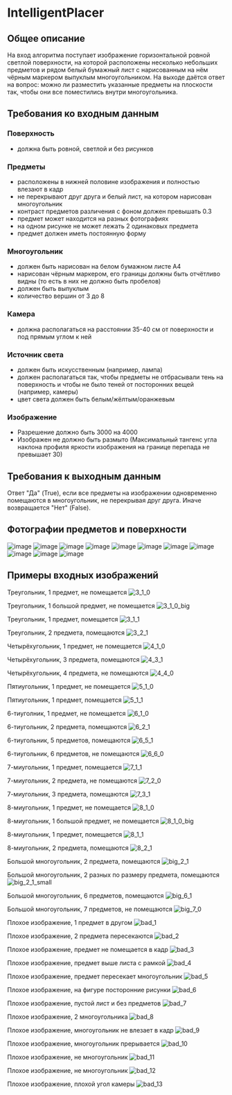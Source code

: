 # IntelligentPlacer

## Общее описание
На вход алгоритма поступает изображение горизонтальной ровной светлой поверхности, на которой расположены несколько небольших предметов и рядом белый бумажный лист с нарисованным на нём чёрным маркером выпуклым многоугольником. На выходе даётся ответ на вопрос: можно ли разместить указанные предметы на плоскости так, чтобы они все поместились внутри многоугольника.

## Требования ко входным данным
### Поверхность
- должна быть ровной, светлой и без рисунков
### Предметы
- расположены в нижней половине изображения и полностью влезают в кадр
- не перекрывают друг друга и белый лист, на котором нарисован многоугольник
- контраст предметов различения с фоном должен превышать 0.3
- предмет может находится на разных фотографиях
- на одном рисунке не может лежать 2 одинаковых предмета
- предмет должен иметь постоянную форму
### Многоугольник
- должен быть нарисован на белом бумажном листе А4
- нарисован чёрным маркером, его границы должны быть отчётливо видны (то есть в них не должно быть пробелов)
- должен быть выпуклым
- количество вершин от 3 до 8
### Камера
- должна располагаться на расстоянии 35-40 см от поверхности и под прямым углом к ней
### Источник света
- должен быть искусственным (например, лампа)
- должен располагаться так, чтобы предметы не отбрасывали тень на поверхность и чтобы не было теней от посторонних вещей (например, камеры)
- цвет света должен быть белым/жёлтым/оранжевым
### Изображение
- Разрешение должно быть 3000 на 4000
- Изображен не должно быть размыто (Максимальный тангенс угла наклона профиля яркости изображения на границе перепада не превышает 30)
## Требования к выходным данным
Ответ "Да" (True), если все предметы на изображении одновременно помещаются в многоугольник, не перекрывая друг друга. Иначе возвращается "Нет" (False).
## Фотографии предметов и поверхности
![image](https://user-images.githubusercontent.com/60978690/153725793-db8c9ead-e043-4ce1-95e1-9dfb3e09ef04.jpg)
![image](https://user-images.githubusercontent.com/60978690/153725695-08abf3df-f920-440a-93fe-e4a54f3d7a55.png)
![image](https://user-images.githubusercontent.com/60978690/153726137-972920c1-2993-40a5-88ae-0854130a0ecd.png)
![image](https://user-images.githubusercontent.com/60978690/153726143-d982c650-ff23-4f8d-ad23-1b051eb638eb.png)
![image](https://user-images.githubusercontent.com/60978690/153726155-2c571cd9-ce4d-4d3a-8b05-6f52d55ddb5f.png)
![image](https://user-images.githubusercontent.com/60978690/153726167-57f0d601-b17f-449b-b199-88d3a0cee164.png)
![image](https://user-images.githubusercontent.com/60978690/153726173-95092b6a-caef-47e1-81b7-11d79b23fe31.png)
![image](https://user-images.githubusercontent.com/60978690/153726176-8d3aeb36-c5cc-4c42-b0a5-249e52dc8532.png)
![image](https://user-images.githubusercontent.com/60978690/153726187-10aac9e9-c411-4253-b0d4-ef9ba339172c.png)
![image](https://user-images.githubusercontent.com/60978690/153726193-6f57f9fc-8064-4f42-8ccf-5e6e9bb1096f.png)
![image](https://user-images.githubusercontent.com/60978690/153726200-6be4fa5a-9515-414f-ab79-6ea1e424bff3.png)
## Примеры входных изображений
Треугольник, 1 предмет, не помещается
![3_1_0](https://user-images.githubusercontent.com/60978690/153761856-8a9e077c-c0f5-49fb-b0f0-1051d534159b.jpg)

Треугольник, 1 большой предмет, не помещается
![3_1_0_big](https://user-images.githubusercontent.com/60978690/153761860-e266946f-1401-462f-8d27-513f46b914d1.jpg)

Треугольник, 1 предмет, помещается
![3_1_1](https://user-images.githubusercontent.com/60978690/153761864-95b4eb9a-d801-4f7e-afb7-67fd711ce57c.jpg)

Треугольник, 2 предмета, помещаются
![3_2_1](https://user-images.githubusercontent.com/60978690/153761866-4f7e3d64-c78a-4eea-9bb6-c80d715c6915.jpg)

Четырёхугольник, 1 предмет, не помещается
![4_1_0](https://user-images.githubusercontent.com/60978690/153761868-6542d41c-0f30-4eb6-93e5-cceba57c0f87.jpg)

Четырёхугольник, 3 предмета, помещаются
![4_3_1](https://user-images.githubusercontent.com/60978690/153762282-f2156549-0c95-4f29-bee2-76bc3b36aaae.jpg)

Четырёхугольник, 4 предмета, не помещаются
![4_4_0](https://user-images.githubusercontent.com/60978690/153762295-4562d950-9999-4694-9dbb-4d1a82d7fe6d.jpg)

Пятиугольник, 1 предмет, не помещается
![5_1_0](https://user-images.githubusercontent.com/60978690/153762304-c6be82af-4112-4194-95a3-30503529c335.jpg)

Пятиугольник, 1 предмет, помещается
![5_1_1](https://user-images.githubusercontent.com/60978690/153762307-db76763c-2654-4348-8dff-a3ed49d85a40.jpg)

6-тиуголник, 1 предмет, не помещается
![6_1_0](https://user-images.githubusercontent.com/60978690/153762310-11e39466-1753-430c-9460-c4c97d331501.jpg)

6-тиугольник, 2 предмета, помещаются
![6_2_1](https://user-images.githubusercontent.com/60978690/153762312-c2113417-16d2-49cf-a8fd-5a0a9782e8d3.jpg)

6-тиугольник, 5 предметов, помещаются
![6_5_1](https://user-images.githubusercontent.com/60978690/153762317-19684353-8dc6-4a46-9f08-489c7ffc4227.jpg)

6-тиугольник, 6 предметов, не помещаются
![6_6_0](https://user-images.githubusercontent.com/60978690/153762322-44050536-c4bb-4492-8f73-66e8978e4017.jpg)

7-миугольник, 1 предмет, помещается
![7_1_1](https://user-images.githubusercontent.com/60978690/153762327-441780e3-2c95-403c-9576-b82a8bfee222.jpg)

7-миугольник, 2 предмета, не помещаются
![7_2_0](https://user-images.githubusercontent.com/60978690/153762329-ae4f183a-5f7f-41c3-9548-0d1f10ee6988.jpg)

7-миугольник, 3 предмета, помещаются
![7_3_1](https://user-images.githubusercontent.com/60978690/153762331-19f9d76c-ca07-46ad-a48f-af49148696a8.jpg)

8-миугольник, 1 предмет, не помещается
![8_1_0](https://user-images.githubusercontent.com/60978690/153762414-c4f4ec24-ea9e-4cdc-afde-44bb91e64719.jpg)

8-миугольник, 1 большой предмет, не помещается
![8_1_0_big](https://user-images.githubusercontent.com/60978690/153762419-19b5f714-3748-4c2d-946c-58bb32dfdac5.jpg)

8-миугольник, 1 предмет, помещается
![8_1_1](https://user-images.githubusercontent.com/60978690/153762423-aef68791-7933-4a9c-9eb4-f222398cde53.jpg)

8-миугольник, 2 предмета, помещаются
![8_2_1](https://user-images.githubusercontent.com/60978690/153762431-42c36edc-0f07-4b4e-a0cc-45bf0c46896d.jpg)

Большой многоугольник, 2 предмета, помещаются
![big_2_1](https://user-images.githubusercontent.com/60978690/153762499-59f7a6f9-1367-476b-af71-a38ee70f8225.jpg)

Большой многоугольник, 2 разных по размеру предмета, помещаются
![big_2_1_small](https://user-images.githubusercontent.com/60978690/153762502-9a669aaf-2a99-4824-a9ea-e6668a9b5bfe.jpg)

Большой многоугольник, 6 предметов, помещаются
![big_6_1](https://user-images.githubusercontent.com/60978690/153762509-74a4f204-ba0b-43db-a488-5dc7ec0e1f87.jpg)

Большой многоугольник, 7 предметов, не помещаются
![big_7_0](https://user-images.githubusercontent.com/60978690/153762514-ffdae612-f280-4c9f-ad9f-6f230cce12c8.jpg)

Плохое изображение, 1 предмет в другом
![bad_1](https://user-images.githubusercontent.com/60978690/153762541-57dec34b-8b62-48b6-8392-ee5f1892f5f7.jpg)

Плохое изображение, 2 предмета пересекаются
![bad_2](https://user-images.githubusercontent.com/60978690/153762544-e601c9a4-76f9-477f-a8d4-ed1a973e0359.jpg)

Плохое изображение, предмет не помещается в кадр
![bad_3](https://user-images.githubusercontent.com/60978690/153762548-bc07a5e6-c424-468e-867f-0c90aec7150d.jpg)

Плохое изображение, предмет выше листа с рамкой
![bad_4](https://user-images.githubusercontent.com/60978690/153762551-ef107182-65a7-4edb-bbab-3088d25c710b.jpg)

Плохое изображение, предмет пересекает многоугольник
![bad_5](https://user-images.githubusercontent.com/60978690/153762556-1c65ac84-2b46-448d-bcbb-61cfbd4dd6e2.jpg)

Плохое изображение, на фигуре посторонние рисунки
![bad_6](https://user-images.githubusercontent.com/60978690/153762557-e6e047e8-8e1d-45d6-a9d0-bd397275b69e.jpg)

Плохое изображение, пустой лист и без предметов
![bad_7](https://user-images.githubusercontent.com/60978690/153762561-6e655939-bb6a-4017-8f16-346d20d8cbd1.jpg)

Плохое изображение, 2 многоугольника
![bad_8](https://user-images.githubusercontent.com/60978690/153762564-946c6c88-9685-4123-9bd9-38d411cf04e9.jpg)

Плохое изображение, многоугольник не влезает в кадр
![bad_9](https://user-images.githubusercontent.com/60978690/153762569-45753787-556c-45f5-873a-0d03ca24fbad.jpg)

Плохое изображение, многоугольник прерывается
![bad_10](https://user-images.githubusercontent.com/60978690/153762573-761ad637-4d1b-48a8-b4c4-da30e52137cf.jpg)

Плохое изображение, не многоугольник
![bad_11](https://user-images.githubusercontent.com/60978690/153762575-ca190b69-0784-4aa0-aa9b-17f9f69214fc.jpg)

Плохое изображение, не многоугольник
![bad_12](https://user-images.githubusercontent.com/60978690/153762577-46c3b8f9-f37c-44bb-a9d0-d7e18aa51219.jpg)

Плохое изображение, плохой угол камеры
![bad_13](https://user-images.githubusercontent.com/60978690/153762582-1b659a0a-a05e-4e44-89bf-4a936f1515f7.jpg)




